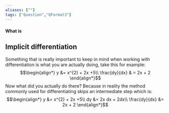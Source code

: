 ```yaml
---
aliases: [""]
tags: ["Question","QFormat3"]
---
```


#### What is
## Implicit differentiation
Something that is really important to keep in mind when working with differentiation is what you are actually doing, take this for example:
$$\begin{align*}
y &= x^{2} + 2x +5\\
\frac{dy}{dx} & = 2x + 2 
\end{align*}$$
Now what did you actually do there? Because in reality the method commonly used for differentiating skips an intermediate step which is:
$$\begin{align*}
y &= x^{2} + 2x +5\\
dy &= 2x dx + 2dx\\
\frac{dy}{dx} &= 2x + 2
\end{align*}$$
